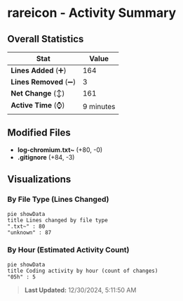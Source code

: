 # rareicon - Activity Summary 

## Overall Statistics

| Stat                   | Value                                                             |
| ---------------------- | ----------------------------------------------------------------- |
| **Lines Added** (➕)   | 164                                          |
| **Lines Removed** (➖) | 3                                        |
| **Net Change** (↕)    | 161                |
| **Active Time** (⌚)   | 9 minutes |


## Modified Files
- **log-chromium.txt~** (+80, -0)
- **.gitignore** (+84, -3)

## Visualizations

### By File Type (Lines Changed)

```mermaid
pie showData
title Lines changed by file type
".txt~" : 80
"unknown" : 87
```

### By Hour (Estimated Activity Count)

```mermaid
pie showData
title Coding activity by hour (count of changes)
"05h" : 5
```


> **Last Updated:** 12/30/2024, 5:11:50 AM